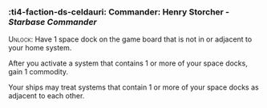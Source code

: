### :ti4-faction-ds-celdauri: **Commander**: Henry Storcher - _Starbase Commander_

<span style="font-variant:small-caps;">Unlock</span>: Have 1 space dock on the game board that is not in or adjacent to your home system.



After you activate a system that contains 1 or more of your space docks, gain 1 commodity. 

Your ships may treat systems that contain 1 or more of your space docks as adjacent to each other.
